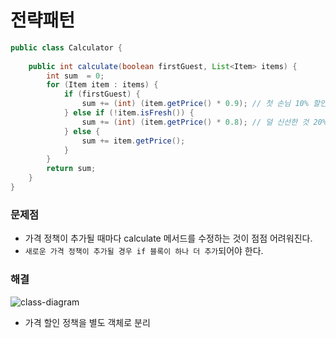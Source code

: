# 전략패턴
```java
public class Calculator {
    
    public int calculate(boolean firstGuest, List<Item> items) {
        int sum  = 0;
        for (Item item : items) {
            if (firstGuest) {
                sum += (int) (item.getPrice() * 0.9); // 첫 손님 10% 할인
            } else if (!item.isFresh()) {
                sum += (int) (item.getPrice() * 0.8); // 덜 신선한 것 20% 할인
            } else {
                sum += item.getPrice();
            }
        }
        return sum;
    }
}
```
### 문제점
- 가격 정책이 추가될 때마다 calculate 메서드를 수정하는 것이 점점 어려워진다.
- `새로운 가격 정책이 추가될 경우 if 블록이 하나 더 추가`되어야 한다.

### 해결
![class-diagram](http://www.plantuml.com/plantuml/proxy?src=https://raw.githubusercontent.com/wkdehdlr/TIL/main/TIL/%EB%94%94%EC%9E%90%EC%9D%B8%ED%8C%A8%ED%84%B4/1.puml)
- 가격 할인 정책을 별도 객체로 분리